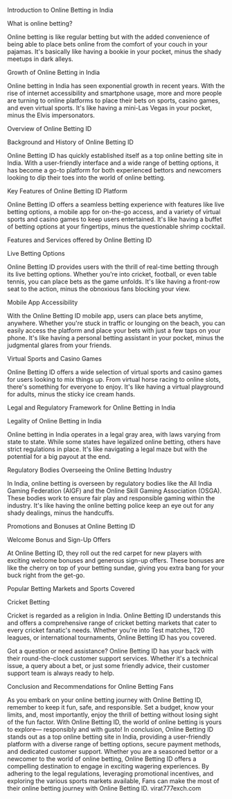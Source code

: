 Introduction to Online Betting in India

What is online betting?

Online betting is like regular betting but with the added convenience of being able to place bets online from the comfort of your couch in your pajamas. It's basically like having a bookie in your pocket, minus the shady meetups in dark alleys.

Growth of Online Betting in India

Online betting in India has seen exponential growth in recent years. With the rise of internet accessibility and smartphone usage, more and more people are turning to online platforms to place their bets on sports, casino games, and even virtual sports. It's like having a mini-Las Vegas in your pocket, minus the Elvis impersonators.

Overview of Online Betting ID

Background and History of Online Betting ID

Online Betting ID has quickly established itself as a top online betting site in India. With a user-friendly interface and a wide range of betting options, it has become a go-to platform for both experienced bettors and newcomers looking to dip their toes into the world of online betting.

Key Features of Online Betting ID Platform

Online Betting ID offers a seamless betting experience with features like live betting options, a mobile app for on-the-go access, and a variety of virtual sports and casino games to keep users entertained. It's like having a buffet of betting options at your fingertips, minus the questionable shrimp cocktail.

Features and Services offered by Online Betting ID

Live Betting Options

Online Betting ID provides users with the thrill of real-time betting through its live betting options. Whether you're into cricket, football, or even table tennis, you can place bets as the game unfolds. It's like having a front-row seat to the action, minus the obnoxious fans blocking your view.

Mobile App Accessibility

With the Online Betting ID  mobile app, users can place bets anytime, anywhere. Whether you're stuck in traffic or lounging on the beach, you can easily access the platform and place your bets with just a few taps on your phone. It's like having a personal betting assistant in your pocket, minus the judgmental glares from your friends.

Virtual Sports and Casino Games

Online Betting ID offers a wide selection of virtual sports and casino games for users looking to mix things up. From virtual horse racing to online slots, there's something for everyone to enjoy. It's like having a virtual playground for adults, minus the sticky ice cream hands.

Legal and Regulatory Framework for Online Betting in India

Legality of Online Betting in India

Online betting in India operates in a legal gray area, with laws varying from state to state. While some states have legalized online betting, others have strict regulations in place. It's like navigating a legal maze but with the potential for a big payout at the end.

Regulatory Bodies Overseeing the Online Betting Industry

In India, online betting is overseen by regulatory bodies like the All India Gaming Federation (AIGF) and the Online Skill Gaming Association (OSGA). These bodies work to ensure fair play and responsible gaming within the industry. It's like having the online betting police keep an eye out for any shady dealings, minus the handcuffs.

 Promotions and Bonuses at Online Betting ID

Welcome Bonus and Sign-Up Offers

At Online Betting ID, they roll out the red carpet for new players with exciting welcome bonuses and generous sign-up offers. These bonuses are like the cherry on top of your betting sundae, giving you extra bang for your buck right from the get-go.

Popular Betting Markets and Sports Covered

Cricket Betting

Cricket is regarded as a religion in India.  Online Betting ID understands this and offers a comprehensive range of cricket betting markets that cater to every cricket fanatic's needs. Whether you're into Test matches, T20 leagues, or international tournaments, Online Betting ID has you covered.

Got a question or need assistance? Online Betting ID has your back with their round-the-clock customer support services. Whether it's a technical issue, a query about a bet, or just some friendly advice, their customer support team is always ready to help.

Conclusion and Recommendations for Online Betting Fans




As you embark on your online betting journey with Online Betting ID, remember to keep it fun, safe, and responsible. Set a budget, know your limits, and, most importantly, enjoy the thrill of betting without losing sight of the fun factor. With Online Betting ID, the world of online betting is yours to explore— responsibly and with gusto! In conclusion, Online Betting ID stands out as a top online betting site in India, providing a user-friendly platform with a diverse range of betting options, secure payment methods, and dedicated customer support. Whether you are a seasoned bettor or a newcomer to the world of online betting, Online Betting ID offers a compelling destination to engage in exciting wagering experiences. By adhering to the legal regulations, leveraging promotional incentives, and exploring the various sports markets available, Fans can make the most of their online betting journey with Online Betting ID.
virat777exch.com
